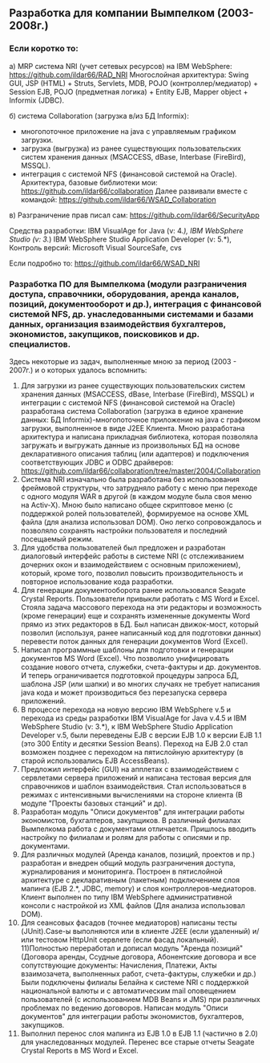 ## Разработка для компании Вымпелком (2003-2008г.)
### Если коротко то:
а) MRP система NRI (учет сетевых ресурсов) на IBM WebSphere: https://github.com/ildar66/RAD_NRI
Многослойная архитектура:
Swing GUI, JSP (HTML) +
Struts, Servlets, MDB, POJO (контроллер/медиатор) +
Session EJB, POJO (предметная логика) +
Entity EJB, Mapper object +
Informix (JDBC).

б) система Collaboration (загрузка в/из БД Informiх):
- многопоточное приложение на java c управляемым графиком загрузки.
- загрузка (выгрузка) из ранее существующих пользовательских систем хранения данных (MSACCESS, dBase, Interbase (FireBird), MSSQL).
- интеграция с системой NFS (финансовой системой на Oracle).
Архитектура, базовые библиотеки мои: https://github.com/ildar66/collaboration
Далее развивали вместе с командой: https://github.com/ildar66/WSAD_Collaboration

в) Разграничение прав писал сам: https://github.com/ildar66/SecurityApp

Средства разработки:
IBM VisualAge for Java (v: 4.*),
IBM WebSphere Studio (v: 3.*)
IBM WebSphere Studio Application Developer (v: 5.*),
Контроль версий:
Microsoft Visual SourceSafe,
cvs

Если подробно то: https://github.com/ildar66/WSAD_NRI
### Разработка ПО для Вымпелкома (модули разграничения доступа, справочники, оборудования, аренда каналов, позиций, документооборот и др.), интеграция с финансовой системой NFS, др. унаследованными системами и базами данных, организация взаимодействия бухгалтеров, экономистов, закупщиков, поисковиков и др. специалистов.

Здесь некоторые из задач, выполненные мною за период (2003 - 2007г.) и о которых удалось вспомнить:
1) Для загрузки из ранее существующих пользовательских систем хранения данных (MSACCESS, dBase, Interbase (FireBird), MSSQL) и интеграции с системой NFS (финансовой системой на Oracle) разработана система Collaboration (загрузка в единое хранение данных: БД Informiх)-многопоточное приложение на java c графиком загрузки, выполненное в виде J2EE Клиента. Мною разработана архитектура и написана прикладная библиотека, которая позволяла загружать и выгружать данные из произвольных БД на основе декларативного описания таблиц (или адаптеров) и подключения соответствующих JDBC и ODBC драйверов: https://github.com/ildar66/collaboration/tree/master/2004/Collaboration
2) Система NRI изначально была разработана без использования фреймовой структуры, что затрудняло работу с меню при переходе с одного модуля WAR в другой (в каждом модуле была своя меню на Activ-X). Мною было написано общее скриптовое меню (с поддержкой ролей пользователей), формируемое на основе XML файла (для анализа использовал DOM). Оно легко сопровождалось и позволяло сохранять настройки пользователя и последний посещаемый режим.
3) Для удобства пользователей был предложен и разработан диалоговый интерфейс работы в системе NRI (с отслеживанием дочерних окон и взаимодействием с основным приложением), который, кроме того, позволил повысить производительность и повторное использование кода разработки.
4) Для генерации документооборота ранее использовался Seagate Crystal Reports.
Пользователи привыкли работать с MS Word и Excel. Стояла задача массового перехода на эти редакторы и возможность (кроме генерации) еще и сохранять измененные документы Word прямо из этих редакторов в БД. Был написан движок-мост, который позволил (используя, ранее написанный код для подготовки данных) перевести поток данных для генерации документов Word (Excel).
5) Написал программные шаблоны для подготовки и генерации документов MS Word (Excel). Что позволило унифицировать создание нового отчета, служебки, счета-фактуры и др. документов. И теперь ограничивается подготовкой процедуры запроса БД, шаблона JSP (или шапки) и во многих случаях не требует написания java кода и может производиться без перезапуска сервера приложений.
6) В процессе перехода на новую версию IBM WebSphere v.5 и перехода из среды разработки IBM VisualAge for Java v.4.5 и IBM WebSphere Studio (v: 3.*),
к IBM WebSphere Studio Application Developer v.5, были переведены EJB c версии EJB 1.0 к версии EJB 1.1 (это 300 Entity и десятки Session Beans). Переход на EJB 2.0 стал возможен позднее с переходом на пятислойную архитектуру (в старой использовались EJB AccessBeans).
7) Предложил интерфейс (GUI) на апплетах с взаимодействием с сервлетами сервера приложений и написана тестовая версия для справочников и шаблон взаимодействия. Стал использоваться в режимах с интенсивными вычислениями на стороне клиента (В модуле "Проекты базовых станций" и др).
8) Разработан модуль "Описи документов" для интеграции работы экономистов, бухгалтеров, закупщиков. В различный филиалах Вымпелкома работа с документами отличается. Пришлось вводить настройку по филиалам и ролям для работы с описями и пр. документами.
9) Для различных модулей (Аренда каналов, позиций, проектов и пр.) разработан и внедрен общий модуль разграничения доступа, журналирования и мониторинга. Построен в пятислойной архитектуре с декларативным (пакетным) подключением слоя мапинга (EJB 2.*, JDBC, memory) и слоя контроллеров-медиаторов. Клиент выполнен по типу IBM WebSphere административной консоли с настройкой из XML файлов (Для анализа использовал DOM).
10) Для сеансовых фасадов (точнее медиаторов) написаны тесты (JUnit).Case-ы выполняются или в клиенте J2EE (если удаленный) и/или тестовом HttpUnit сервлете (если фасад локальный).
11)Полностью переработал и дописал модуль "Аренда позиций"(Договора аренды, Ссудные договора, Абонентские договора и все сопутствующие документы: Начисления, Платежи, Акты взаимозачета, выполненных работ, счета-фактуры, служебки и др.)
Были подключены филиалы Белайна к системе NRI с поддержкой национальной валюты и с автоматическим mail оповещением пользователей (с использованием MDB Beans и JMS) при различных проблемах по ведению договоров.
Написан модуль "Описи документов" для интеграции работы экономистов, бухгалтеров, закупщиков.
12) Выполнил перенос слоя мапинга из ЕJB 1.0 в EJB 1.1 (частично в 2.0) для унаследованных модулей. Перенес все старые отчеты Seagate Crystal Reports в MS Word и Excel.
